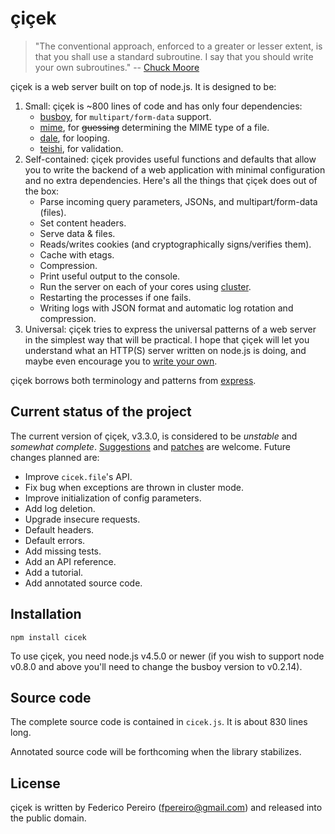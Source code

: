 # çiçek

> "The conventional approach, enforced to a greater or lesser extent, is that you shall use a standard subroutine. I say that you should write your own subroutines." -- [Chuck Moore](http://www.colorforth.com/POL.htm)

çiçek is a web server built on top of node.js. It is designed to be:

1. Small: çiçek is ~800 lines of code and has only four dependencies:
   * [busboy](https://github.com/mscdex/busboy), for `multipart/form-data` support.
   * [mime](https://github.com/broofa/node-mime), for ~~guessing~~ determining the MIME type of a file.
   * [dale](https://github.com/fpereiro/dale), for looping.
   * [teishi](https://github.com/fpereiro/teishi), for validation.
2. Self-contained: çiçek provides useful functions and defaults that allow you to write the backend of a web application with minimal configuration and no extra dependencies. Here's all the things that çiçek does out of the box:
   * Parse incoming query parameters, JSONs, and multipart/form-data (files).
   * Set content headers.
   * Serve data & files.
   * Reads/writes cookies (and cryptographically signs/verifies them).
   * Cache with etags.
   * Compression.
   * Print useful output to the console.
   * Run the server on each of your cores using [cluster](https://nodejs.org/api/cluster.html).
   * Restarting the processes if one fails.
   * Writing logs with JSON format and automatic log rotation and compression.
3. Universal: çiçek tries to express the universal patterns of a web server in the simplest way that will be practical. I hope that çiçek will let you understand what an HTTP(S) server written on node.js is doing, and maybe even encourage you to [write your own](http://www.federicopereiro.com/write/).

çiçek borrows both terminology and patterns from [express](https://github.com/strongloop/express).

## Current status of the project

The current version of çiçek, v3.3.0, is considered to be *unstable* and *somewhat complete*. [Suggestions](https://github.com/fpereiro/cicek/issues) and [patches](https://github.com/fpereiro/cicek/pulls) are welcome. Future changes planned are:

- Improve `cicek.file`'s API.
- Fix bug when exceptions are thrown in cluster mode.
- Improve initialization of config parameters.
- Add log deletion.
- Upgrade insecure requests.
- Default headers.
- Default errors.
- Add missing tests.
- Add an API reference.
- Add a tutorial.
- Add annotated source code.

## Installation

`npm install cicek`

To use çiçek, you need node.js v4.5.0 or newer (if you wish to support node v0.8.0 and above you'll need to change the busboy version to v0.2.14).

## Source code

The complete source code is contained in `cicek.js`. It is about 830 lines long.

Annotated source code will be forthcoming when the library stabilizes.

## License

çiçek is written by Federico Pereiro (fpereiro@gmail.com) and released into the public domain.
